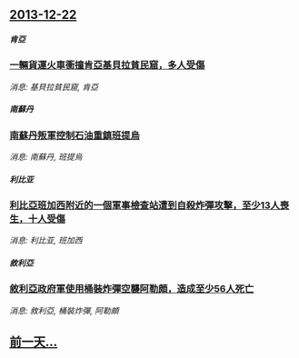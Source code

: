 ## [2013-12-22](/news/2013/12/22/index.md)

##### 肯亞
### [ 一輛貨運火車衝撞肯亞基貝拉貧民窟，多人受傷 ](/news/2013/12/22/一輛貨運火車衝撞肯亞基貝拉貧民窟-多人受傷.md)
_消息: 基貝拉貧民窟, 肯亞_

##### 南蘇丹
### [ 南蘇丹叛軍控制石油重鎮班提烏 ](/news/2013/12/22/南蘇丹叛軍控制石油重鎮班提烏.md)
_消息: 南蘇丹, 班提烏_

##### 利比亚
### [ 利比亞班加西附近的一個軍事檢查站遭到自殺炸彈攻擊，至少13人喪生，十人受傷 ](/news/2013/12/22/利比亞班加西附近的一個軍事檢查站遭到自殺炸彈攻擊-至少13人喪生-十人受傷.md)
_消息: 利比亚, 班加西_

##### 敘利亞
### [ 敘利亞政府軍使用桶裝炸彈空襲阿勒頗，造成至少56人死亡 ](/news/2013/12/22/敘利亞政府軍使用桶裝炸彈空襲阿勒頗-造成至少56人死亡.md)
_消息: 敘利亞, 桶裝炸彈, 阿勒頗_

## [前一天...](/news/2013/12/21/index.md)

